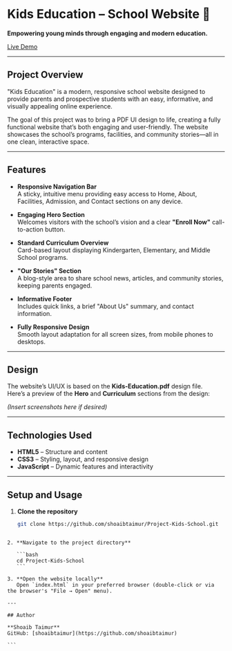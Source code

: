 
# Kids Education – School Website 🌟

**Empowering young minds through engaging and modern education.**  

[Live Demo](https://shoaibtaimur.github.io/Project-Kids-School/)

---

## Project Overview

"Kids Education" is a modern, responsive school website designed to provide parents and prospective students with an easy, informative, and visually appealing online experience.  

The goal of this project was to bring a PDF UI design to life, creating a fully functional website that’s both engaging and user-friendly. The website showcases the school’s programs, facilities, and community stories—all in one clean, interactive space.

---

## Features

- **Responsive Navigation Bar**  
  A sticky, intuitive menu providing easy access to Home, About, Facilities, Admission, and Contact sections on any device.

- **Engaging Hero Section**  
  Welcomes visitors with the school’s vision and a clear **"Enroll Now"** call-to-action button.

- **Standard Curriculum Overview**  
  Card-based layout displaying Kindergarten, Elementary, and Middle School programs.

- **"Our Stories" Section**  
  A blog-style area to share school news, articles, and community stories, keeping parents engaged.

- **Informative Footer**  
  Includes quick links, a brief "About Us" summary, and contact information.

- **Fully Responsive Design**  
  Smooth layout adaptation for all screen sizes, from mobile phones to desktops.

---

## Design

The website’s UI/UX is based on the **Kids-Education.pdf** design file.  
Here’s a preview of the **Hero** and **Curriculum** sections from the design:

*(Insert screenshots here if desired)*

---

## Technologies Used

- **HTML5** – Structure and content  
- **CSS3** – Styling, layout, and responsive design  
- **JavaScript** – Dynamic features and interactivity  

---

## Setup and Usage

1. **Clone the repository**  
   ```bash
   git clone https://github.com/shoaibtaimur/Project-Kids-School.git
````

2. **Navigate to the project directory**

   ```bash
   cd Project-Kids-School
   ```

3. **Open the website locally**
   Open `index.html` in your preferred browser (double-click or via the browser's "File → Open" menu).

---

## Author

**Shoaib Taimur**
GitHub: [shoaibtaimur](https://github.com/shoaibtaimur)

```

